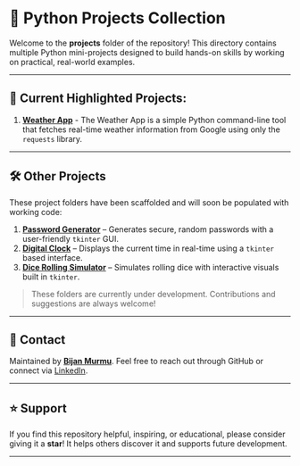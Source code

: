 # 🧪 Python Projects Collection

Welcome to the **projects** folder of the repository! This directory contains multiple Python mini-projects designed to build hands-on skills by working on practical, real-world examples.

---

## 🌟 Current Highlighted Projects:

1. **[Weather App](https://github.com/bijanmurmu/HandsOnPython/tree/main/projects/weather-app)** - The Weather App is a simple Python command-line tool that fetches real-time weather information from Google using only the `requests` library.


---

## 🛠️ Other Projects

These project folders have been scaffolded and will soon be populated with working code:

1. **[Password Generator](https://github.com/bijanmurmu/HandsOnPython/tree/main/projects/password%20generator)** –  Generates secure, random passwords with a user-friendly `tkinter` GUI.
2. **[Digital Clock](https://github.com/bijanmurmu/HandsOnPython/tree/main/projects/digital%20clock)** – Displays the current time in real-time using a `tkinter` based interface.
3. **[Dice Rolling Simulator](https://github.com/bijanmurmu/HandsOnPython/tree/main/projects/dice%20rolling%20simulator)** – Simulates rolling dice with interactive visuals built in `tkinter`.

> These folders are currently under development. Contributions and suggestions are always welcome!

---

## 💬 Contact

Maintained by [**Bijan Murmu**](https://github.com/bijanmurmu). Feel free to reach out through GitHub or connect via [LinkedIn](https://www.linkedin.com/in/bijanmurmu/).

---

## ⭐ Support

If you find this repository helpful, inspiring, or educational, please consider giving it a **star**! It helps others discover it and supports future development.

---

